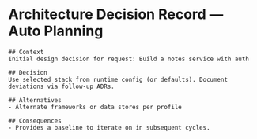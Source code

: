 # Architecture Decision Record — Auto Planning
    ## Context
    Initial design decision for request: Build a notes service with auth

    ## Decision
    Use selected stack from runtime config (or defaults). Document deviations via follow-up ADRs.

    ## Alternatives
    - Alternate frameworks or data stores per profile

    ## Consequences
    - Provides a baseline to iterate on in subsequent cycles.
